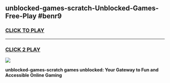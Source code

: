 
## unblocked-games-scratch-Unblocked-Games-Free-Play #benr9
<h3>
<a href="https://us.freeplayer.one?title=unblocked-games-scratch&ref=9M">CLICK TO PLAY</a></h3>
<hr>

<h3>
<a href="https://us.freeplayer.one?title=unblocked-games-scratch&ref=9M">CLICK 2 PLAY</a>
  
</h3>

<a href="https://us.freeplayer.one?title=unblocked-games-scratch&ref=9M"><img src="https://clearcache.store/games.png"></a>


**unblocked-games-scratch games unblocked: Your Gateway to Fun and Accessible Online Gaming**
